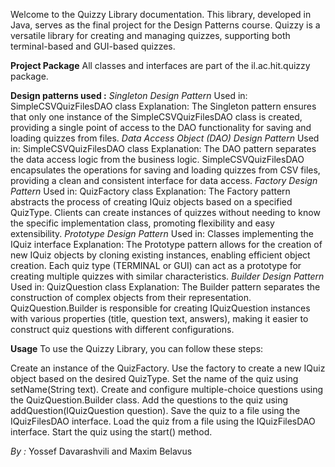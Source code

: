 Welcome to the Quizzy Library documentation.
This library, developed in Java, serves as the final project for the Design Patterns course. Quizzy is a versatile library for creating and managing quizzes, supporting both terminal-based and GUI-based quizzes.

**Project Package**
All classes and interfaces are part of the il.ac.hit.quizzy package.


**Design patterns used :**
*Singleton Design Pattern*
Used in: SimpleCSVQuizFilesDAO class
Explanation: The Singleton pattern ensures that only one instance of the SimpleCSVQuizFilesDAO class is created, providing a single point of access to the DAO functionality for saving and loading quizzes from files.
*Data Access Object (DAO) Design Pattern*
Used in: SimpleCSVQuizFilesDAO class
Explanation: The DAO pattern separates the data access logic from the business logic. SimpleCSVQuizFilesDAO encapsulates the operations for saving and loading quizzes from CSV files, providing a clean and consistent interface for data access.
*Factory Design Pattern*
Used in: QuizFactory class
Explanation: The Factory pattern abstracts the process of creating IQuiz objects based on a specified QuizType. Clients can create instances of quizzes without needing to know the specific implementation class, promoting flexibility and easy extensibility.
*Prototype Design Pattern*
Used in: Classes implementing the IQuiz interface
Explanation: The Prototype pattern allows for the creation of new IQuiz objects by cloning existing instances, enabling efficient object creation. Each quiz type (TERMINAL or GUI) can act as a prototype for creating multiple quizzes with similar characteristics.
*Builder Design Pattern*
Used in: QuizQuestion class
Explanation: The Builder pattern separates the construction of complex objects from their representation. QuizQuestion.Builder is responsible for creating IQuizQuestion instances with various properties (title, question text, answers), making it easier to construct quiz questions with different configurations.


**Usage**
To use the Quizzy Library, you can follow these steps:


Create an instance of the QuizFactory.
Use the factory to create a new IQuiz object based on the desired QuizType.
Set the name of the quiz using setName(String text).
Create and configure multiple-choice questions using the QuizQuestion.Builder class.
Add the questions to the quiz using addQuestion(IQuizQuestion question).
Save the quiz to a file using the IQuizFilesDAO interface.
Load the quiz from a file using the IQuizFilesDAO interface.
Start the quiz using the start() method.

*By :*
Yossef Davarashvili and Maxim Belavus